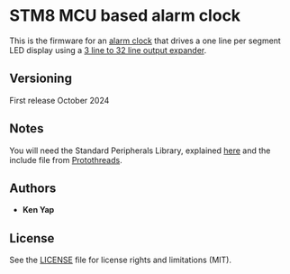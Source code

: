 # STM8 MCU based alarm clock

This is the firmware for an [alarm clock](https://hackaday.io/project/198276-third-life-for-a-radio-alarm-clock) that drives a one line per segment LED display using a [3 line to 32 line output expander](https://hackaday.io/project/184239-3-line-to-32-line-output-expander).

## Versioning

First release October 2024

## Notes

You will need the Standard Peripherals Library, explained [here](https://github.com/retiredfeline/STM8-SPL-SDCC/wiki/Instructions-for-building-SPL-on-Linux) and the include file from [Protothreads](http://dunkels.com/adam/pt/).

## Authors

* **Ken Yap**

## License

See the [LICENSE](LICENSE.md) file for license rights and limitations (MIT).
